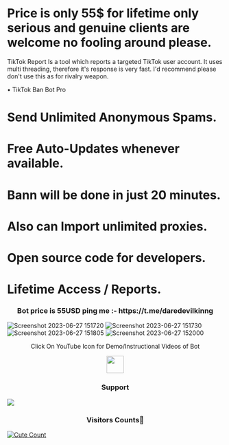 # Price is only 55$ for lifetime only serious and genuine clients are welcome no fooling around please.
TikTok Report Is a tool which reports a targeted TikTok user account. 
It uses multi threading, therefore it's response is very fast. 
I'd recommend please don't use this as for rivalry weapon.

• TikTok Ban Bot Pro

# Send Unlimited Anonymous Spams.
# Free Auto-Updates whenever available. 
# Bann will be done in just 20 minutes.
# Also can Import unlimited proxies.
# Open source code for developers.
# Lifetime Access / Reports.

<h3 align="center">Bot price is 55USD ping me :- https://t.me/daredevilkinng</h3>

![Screenshot 2023-06-27 151720](https://github.com/daredevilkinng/TikTok_Ban_Bot/assets/69708198/42b180fa-4c95-4521-a8c5-35ae1fe2cd3f)
![Screenshot 2023-06-27 151730](https://github.com/daredevilkinng/TikTok_Ban_Bot/assets/69708198/c40ed639-674c-4a8a-8f65-14d03bba7cd4)
![Screenshot 2023-06-27 151805](https://github.com/daredevilkinng/TikTok_Ban_Bot/assets/69708198/cce6484b-a9a3-40ce-a7c5-176fae293609)
![Screenshot 2023-06-27 152000](https://github.com/daredevilkinng/TikTok_Ban_Bot/assets/69708198/dbfd6764-935d-463b-adb6-7578e87ac3a6)




<p align="center">
  Click On YouTube Icon for Demo/Instructional Videos of Bot
</p>
<p align="center">
  <a href="https://www.youtube.com/watch?v=bFbHjcW1sRQ">
    <img src="https://www.iconsdb.com/icons/preview/red/youtube-4-xxl.png" width="40" height="40">
  </a>
</p>

<h3 align="center">Support</h3><a href="https://t.me/daredevilkinng"><img src="https://img.shields.io/badge/Contact%20Owner-red.svg?logo=Telegram"></a>



<h3 align="center">Visitors Counts👀</h3>
<a href="https://github.com/daredevilkinng/TikTok Ban Bot"><img alt="Cute Count" 
src="https://count.getloli.com/get/@TikTok Ban Bot?theme=rule34" /></a>
